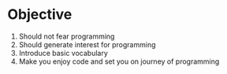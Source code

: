 
# Objective

1. Should not fear programming
2. Should generate interest for programming
3. Introduce basic vocabulary 
4. Make you enjoy code and set you on journey of programming
